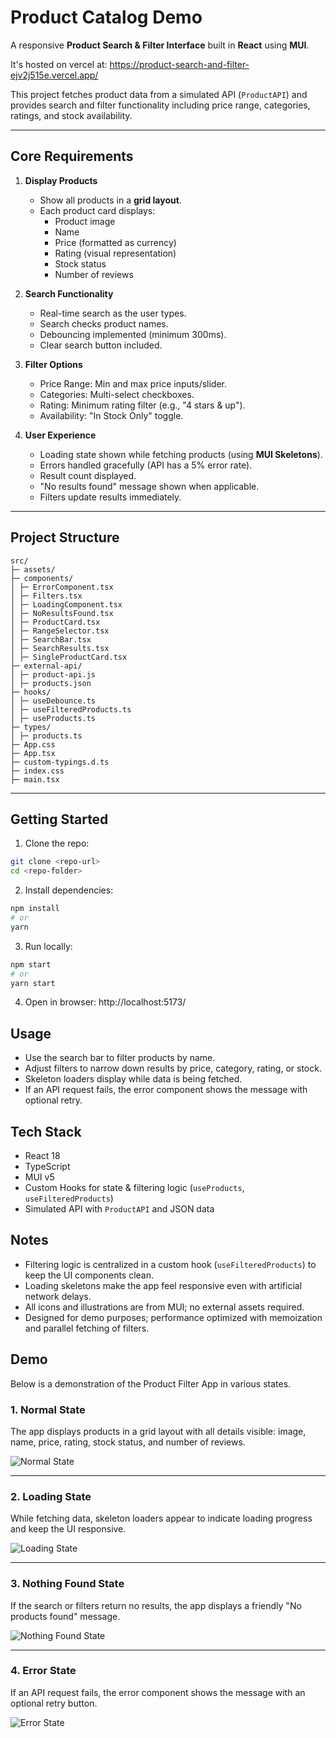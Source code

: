 # Product Catalog Demo

A responsive **Product Search & Filter Interface** built in **React** using **MUI**.

It's hosted on vercel at: https://product-search-and-filter-ejv2j515e.vercel.app/

This project fetches product data from a simulated API (`ProductAPI`) and provides search and filter functionality including price range, categories, ratings, and stock availability.

---

## Core Requirements

1. **Display Products**
   - Show all products in a **grid layout**.
   - Each product card displays:
     - Product image
     - Name
     - Price (formatted as currency)
     - Rating (visual representation)
     - Stock status
     - Number of reviews

2. **Search Functionality**
   - Real-time search as the user types.
   - Search checks product names.
   - Debouncing implemented (minimum 300ms).
   - Clear search button included.

3. **Filter Options**
   - Price Range: Min and max price inputs/slider.
   - Categories: Multi-select checkboxes.
   - Rating: Minimum rating filter (e.g., "4 stars & up").
   - Availability: "In Stock Only" toggle.

4. **User Experience**
   - Loading state shown while fetching products (using **MUI Skeletons**).
   - Errors handled gracefully (API has a 5% error rate).
   - Result count displayed.
   - "No results found" message shown when applicable.
   - Filters update results immediately.

---

## Project Structure

```
src/
├─ assets/
├─ components/
│ ├─ ErrorComponent.tsx
│ ├─ Filters.tsx
│ ├─ LoadingComponent.tsx
│ ├─ NoResultsFound.tsx
│ ├─ ProductCard.tsx
│ ├─ RangeSelector.tsx
│ ├─ SearchBar.tsx
│ ├─ SearchResults.tsx
│ ├─ SingleProductCard.tsx
├─ external-api/
│ ├─ product-api.js
│ ├─ products.json
├─ hooks/
│ ├─ useDebounce.ts
│ ├─ useFilteredProducts.ts
│ ├─ useProducts.ts
├─ types/
│ ├─ products.ts
├─ App.css
├─ App.tsx
├─ custom-typings.d.ts
├─ index.css
├─ main.tsx
```

---

## Getting Started

1. Clone the repo:

```bash
git clone <repo-url>
cd <repo-folder>
```

2. Install dependencies:

```bash
npm install
# or
yarn
```

3. Run locally:

```bash
npm start
# or
yarn start
```

4. Open in browser: http://localhost:5173/

## Usage

- Use the search bar to filter products by name.
- Adjust filters to narrow down results by price, category, rating, or stock.
- Skeleton loaders display while data is being fetched.
- If an API request fails, the error component shows the message with optional retry.

## Tech Stack

- React 18
- TypeScript
- MUI v5
- Custom Hooks for state & filtering logic (`useProducts`, `useFilteredProducts`)
- Simulated API with `ProductAPI` and JSON data

## Notes

- Filtering logic is centralized in a custom hook (`useFilteredProducts`) to keep the UI components clean.
- Loading skeletons make the app feel responsive even with artificial network delays.
- All icons and illustrations are from MUI; no external assets required.
- Designed for demo purposes; performance optimized with memoization and parallel fetching of filters.

## Demo

Below is a demonstration of the Product Filter App in various states.

### 1. Normal State

The app displays products in a grid layout with all details visible: image, name, price, rating, stock status, and number of reviews.

![Normal State](demo/normal-state.png)

---

### 2. Loading State

While fetching data, skeleton loaders appear to indicate loading progress and keep the UI responsive.

![Loading State](demo/loading-state.png)

---

### 3. Nothing Found State

If the search or filters return no results, the app displays a friendly "No products found" message.

![Nothing Found State](demo/nothing-found.png)

---

### 4. Error State

If an API request fails, the error component shows the message with an optional retry button.

![Error State](demo/error-state.png)
